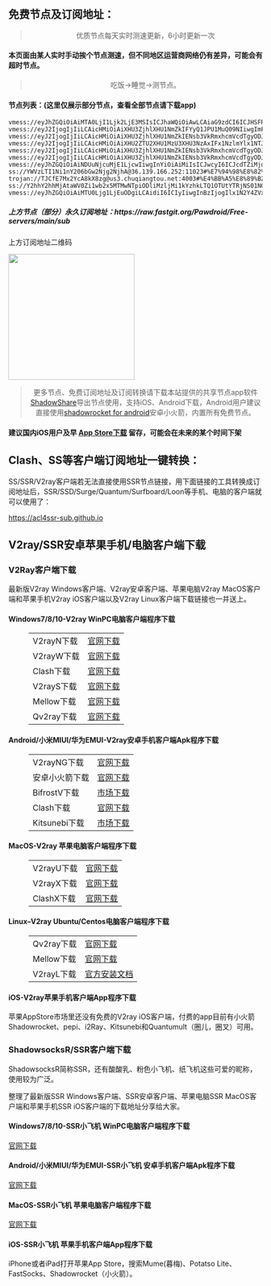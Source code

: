 
<h2>免费节点及订阅地址：</h2>
<blockquote>
<p style="text-align: center;">优质节点每天实时测速更新，6小时更新一次</p>
</blockquote>
<h4>本页面由某人实时手动挨个节点测速，但不同地区运营商网络仍有差异，可能会有超时节点。</h4>
<blockquote>
<p style="text-align: center;">吃饭->睡觉->测节点。</p>
</blockquote>
<h4>节点列表：(这里仅展示部分节点，查看全部节点请下载app)</h4>

```vmess://eyJ2IjogIjIiLCAicHMiOiAiXHU3ZjhlXHU1NmZkIENsb3VkRmxhcmVcdTgyODJcdTcwYjkiLCAiYWRkIjogIjEwNC4yNS45Ni4xNzEiLCAicG9ydCI6ICI0NDMiLCAiaWQiOiAiM2RlNGVjMjctNzRiNC00M2UzLWJmMjMtMThlNzI2YWM4MGJjIiwgImFpZCI6ICIwIiwgInNjeSI6ICJhdXRvIiwgIm5ldCI6ICJ3cyIsICJ0eXBlIjogIm5vbmUiLCAiaG9zdCI6ICJHSFR5b3FyQlptLmphbmJhcm9vbi5jb20iLCAicGF0aCI6ICIvUDZrcG41VUtHNDBNTkxLMiIsICJ0bHMiOiAidGxzIiwgInNuaSI6ICIiLCAiYWxwbiI6ICIifQ==
vmess://eyJhZGQiOiAiMTA0LjI1Ljk2LjE3MSIsICJhaWQiOiAwLCAiaG9zdCI6ICJHSFR5b3FyQlptLmphbmJhcm9vbi5jb20iLCAiaWQiOiAiM2RlNGVjMjctNzRiNC00M2UzLWJmMjMtMThlNzI2YWM4MGJjIiwgIm5ldCI6ICJ3cyIsICJwYXRoIjogIi9QNmtwbjVVS0c0ME1OTEsyIiwgInBvcnQiOiA0NDMsICJwcyI6ICJcdTdmOGVcdTU2ZmQgQ2xvdWRGbGFyZVx1ODI4Mlx1NzBiOSIsICJ0bHMiOiAidGxzIiwgInR5cGUiOiAiYXV0byIsICJzZWN1cml0eSI6ICJhdXRvIiwgInNraXAtY2VydC12ZXJpZnkiOiB0cnVlLCAic25pIjogIiJ9
vmess://eyJ2IjogIjIiLCAicHMiOiAiXHU3ZjhlXHU1NmZkIFYyQ1JPU1MuQ09NIiwgImFkZCI6ICJkb3dubG9hZHZpcC5jZmQiLCAicG9ydCI6IDQ0MywgImlkIjogIjkyNjIyNjk1LTgwODctNGY4MS05N2VhLTFiZDljZmVkZGZjZiIsICJhaWQiOiAwLCAic2N5IjogImF1dG8iLCAibmV0IjogIndzIiwgImhvc3QiOiAidXM0LmRqamMuc2JzIiwgInBhdGgiOiAiL2RqamMvdXM0IiwgInRscyI6ICJ0bHMifQ==
vmess://eyJ2IjogIjIiLCAicHMiOiAiXHU3ZjhlXHU1NmZkIENsb3VkRmxhcmVcdTgyODJcdTcwYjkiLCAiYWRkIjogImNmLm5vYXJpZXMuZGUiLCAicG9ydCI6ICI4ODgwIiwgImlkIjogIjY3YzVjZTQ1LTdiNDgtNDczZS1iZjI1LWU0YzgzMGIwZWQyNCIsICJhaWQiOiAiMCIsICJzY3kiOiAiYXV0byIsICJuZXQiOiAid3MiLCAidHlwZSI6ICJub25lIiwgImhvc3QiOiAidm5wdC5paWlvLndpa2kiLCAicGF0aCI6ICIvYXJpZXM/ZWQ9MjA0OCIsICJ0bHMiOiAiIiwgInNuaSI6ICIiLCAiYWxwbiI6ICIifQ==
vmess://eyJ2IjogIjIiLCAicHMiOiAiXHU2ZTU2XHU1MzU3XHU3NzAxIFx1NzlmYlx1NTJhOCIsICJhZGQiOiAiMTIwLjIyNi41MC43NiIsICJwb3J0IjogNDUwNzAsICJpZCI6ICI0MTgwNDhhZi1hMjkzLTRiOTktOWIwYy05OGNhMzU4MGRkMjQiLCAiYWlkIjogNjQsICJzY3kiOiAiYXV0byIsICJuZXQiOiAidGNwIiwgInRscyI6ICIifQ==
vmess://eyJ2IjogIjIiLCAicHMiOiAiXHU3ZjhlXHU1NmZkIENsb3VkRmxhcmVcdTgyODJcdTcwYjkiLCAiYWRkIjogImNmLm5vYXJpZXMuZGUiLCAicG9ydCI6ICI4MDgwIiwgImlkIjogIjY3YzVjZTQ1LTdiNDgtNDczZS1iZjI1LWU0YzgzMGIwZWQyNCIsICJhaWQiOiAiMCIsICJzY3kiOiAiYXV0byIsICJuZXQiOiAid3MiLCAidHlwZSI6ICJub25lIiwgImhvc3QiOiAiYnV5dm0uaWlpby53aWtpIiwgInBhdGgiOiAiL2FyaWVzP2VkPTIwNDgiLCAidGxzIjogIiIsICJzbmkiOiAiIiwgImFscG4iOiAiIn0=
vmess://eyJ2IjogIjIiLCAicHMiOiAiXHU3ZjhlXHU1NmZkIENsb3VkRmxhcmVcdTgyODJcdTcwYjkiLCAiYWRkIjogIjE5MC45My4yNDQuMTU1IiwgInBvcnQiOiAiODg4MCIsICJpZCI6ICI4YWIwMDI2Mi02YTY5LTRmMzItOTMzZS1mNThhMDIwMjc5ZjgiLCAiYWlkIjogIjAiLCAic2N5IjogImF1dG8iLCAibmV0IjogIndzIiwgInR5cGUiOiAibm9uZSIsICJob3N0IjogIngxLnZ0Y3NzLnRvcCIsICJwYXRoIjogIi9xd2VyIiwgInRscyI6ICIiLCAic25pIjogIiIsICJhbHBuIjogIiJ9
vmess://eyJhZGQiOiAiNDUuNjcuMjE1LjcwIiwgInYiOiAiMiIsICJwcyI6ICJcdTZiMjdcdTc2ZGYgVjJDUk9TUy5DT00iLCAicG9ydCI6IDQ0MywgImlkIjogIjNkZTRlYzI3LTc0YjQtNDNlMy1iZjIzLTE4ZTcyNmFjODBiYyIsICJhaWQiOiAiMCIsICJuZXQiOiAid3MiLCAidHlwZSI6ICIiLCAiaG9zdCI6ICJVU3p1Uk1RbkJ6LmphbmJhcm9vbi5jb20iLCAicGF0aCI6ICIvUDZrcG41VUtHNDBNTkxLMiIsICJ0bHMiOiAidGxzIn0=
ss://YWVzLTI1Ni1nY206bGw2Njg2NjhA@36.139.166.252:11023#%E7%94%98%E8%82%83%E7%9C%81%E5%85%B0%E5%B7%9E%E5%B8%82+%E7%A7%BB%E5%8A%A8
trojan://TJCfE7Mx2YcA8kX8zg@us3.chuqiangtou.net:4003#%E4%BB%A5%E8%89%B2%E5%88%97+V2CROSS.COM
ss://Y2hhY2hhMjAtaWV0Zi1wb2x5MTMwNTpiODliMzljMi1kYzhkLTQ1OTUtYTRjNS01NGI0ZmJhYjNmYzI=@free.themars.top:32102#%E8%BE%BD%E5%AE%81%E7%9C%81%E9%9E%8D%E5%B1%B1%E5%B8%82+%E7%94%B5%E4%BF%A1
vmess://eyJhZGQiOiAiMTU0Ljg1LjEuODgiLCAidiI6ICIyIiwgInBzIjogIlx1N2Y4ZVx1NTZmZCBDbG91ZGlubm92YXRpb25cdTY1NzBcdTYzNmVcdTRlMmRcdTVmYzMiLCAicG9ydCI6IDMwODIzLCAiaWQiOiAiZjUyNTBjNGUtZjg1NS00ZWZmLWI3M2MtYTAyMjI2ZDQyZmU3IiwgImFpZCI6ICI2NCIsICJuZXQiOiAidGNwIiwgInR5cGUiOiAiIiwgImhvc3QiOiAiIiwgInBhdGgiOiAiLyIsICJ0bHMiOiAiIn0=
```
<h5>上方节点（部分）永久订阅地址：https://raw.fastgit.org/Pawdroid/Free-servers/main/sub</h5>
<p>上方订阅地址二维码</p>
<img src='https://raw.fastgit.org/Pawdroid/Free-servers/main/sub.png' width=250 height=250>
<blockquote style='text-align: center;'>更多节点、免费订阅地址及订阅转换请下载本站提供的共享节点app软件<a href='https://shadowsharing.com'>ShadowShare</a>导出节点使用，支持iOS、Android下载，Android用户建议直接使用<a href='https://github.com/Pawdroid/shadowrocket_for_android'>shadowrocket for android</a>安卓小火箭，内置所有免费节点。</blockquote>
<h4>建议国内iOS用户及早 <a href='https://apps.apple.com/cn/app/shadowshare/id1612647259'>App Store下载</a> 留存，可能会在未来的某个时间下架</h4>

<div class="nv-content-wrap entry-content">
<h2>Clash、SS等客户端订阅地址一键转换：</h2>
<p>SS/SSR/V2ray客户端若无法直接使用SSR节点链接，用下面链接的工具转换成订阅地址后，SSR/SSD/Surge/Quantum/Surfboard/Loon等手机、电脑的客户端就可以使用了：</p>
<p><a href="https://acl4ssr-sub.github.io" target="_blank" rel="noreferrer noopener nofollow">https://acl4ssr-sub.github.io</a></p>
<h2>V2ray/SSR安卓苹果手机/电脑客户端下载</h2>
<h3>V2Ray客户端下载</h3>
<p>最新版V2ray Windows客户端、V2ray安卓客户端、苹果电脑V2ray MacOS客户端和苹果手机V2ray iOS客户端以及V2ray Linux客户端下载链接也一并送上。</p>
<h4>Windows7/8/10-<strong>V2ray WinPC电脑客户端</strong>程序下载</h4>
<figure class="wp-block-table alignwide is-style-stripes"><table><tbody><tr><td>V2rayN下载</td><td><a href="https://github.com/2dust/v2rayN/releases" target="_blank" rel="noreferrer noopener">官网下载</a></td></tr><tr><td>V2rayW下载</td><td><a href="https://github.com/Cenmrev/V2RayW/releases" target="_blank" rel="noreferrer noopener">官网下载</a></td></tr><tr><td>Clash下载</td><td><a href="https://github.com/Fndroid/clash_for_windows_pkg/releases" target="_blank" rel="noreferrer noopener">官网下载</a></td></tr><tr><td>V2rayS下载</td><td><a href="https://github.com/Shinlor/V2RayS/releases" target="_blank" rel="noreferrer noopener">官网下载</a></td></tr><tr><td>Mellow下载</td><td><a href="https://github.com/mellow-io/mellow/releases" target="_blank" rel="noreferrer noopener">官网下载</a></td></tr><tr><td>Qv2ray下载</td><td><a href="https://github.com/Qv2ray/Qv2ray" target="_blank" rel="noreferrer noopener">官网下载</a></td></tr></tbody></table></figure>
<h4><strong>Android/小米MIUI/华为EMUI-V2ray安卓手机客户端</strong>Apk程序下载</h4>
<figure class="wp-block-table alignwide is-style-stripes"><table><tbody><tr><td>V2rayNG下载</td><td><a href="https://github.com/2dust/v2rayNG/releases" target="_blank" rel="noreferrer noopener">官网下载</a></td></tr><tr><td>安卓小火箭下载</td><td><a href="https://github.com/Pawdroid/shadowrocket_for_android/releases" target="_blank" rel="noreferrer noopener">官网下载</a></td></tr><tr><td>BifrostV下载</td><td><a rel="noreferrer noopener" href="https://www.appsapk.com/downloading/latest/com.github.dawndiy.bifrostv-0.6.8.apk" target="_blank">市场下载</a></td></tr><tr><td>Clash下载</td><td><a href="https://github.com/Kr328/ClashForAndroid/releases" target="_blank" rel="noreferrer noopener">官网下载</a></td></tr><tr><td>Kitsunebi下载</td><td><a rel="noreferrer noopener" href="https://apkpure.com/kitsunebi/fun.kitsunebi.kitsunebi4android" target="_blank">市场下载</a></td></tr></tbody></table></figure>
<h4><strong>MacOS-V2ray <strong>苹果电脑</strong>客户端</strong>程序下载</h4>
<figure class="wp-block-table alignwide is-style-stripes"><table><tbody><tr><td>V2rayU下载</td><td><a href="https://github.com/yanue/V2rayU/releases" target="_blank" rel="noreferrer noopener">官网下载</a></td></tr><tr><td>V2rayX下载</td><td><a href="https://github.com/Cenmrev/V2RayX/releases" target="_blank" rel="noreferrer noopener">官网下载</a></td></tr><tr><td>ClashX下载</td><td><a href="https://github.com/yichengchen/clashX/releases" target="_blank" rel="noreferrer noopener">官网下载</a></td></tr></tbody></table></figure>
<h4><strong>Linux</strong>–<strong>V2ray Ubuntu/Centos电脑客户端</strong>程序下载</h4>
<figure class="wp-block-table alignwide is-style-stripes"><table><tbody><tr><td>Qv2ray下载</td><td><a href="https://github.com/Qv2ray/Qv2ray" target="_blank" rel="noreferrer noopener">官网下载</a></td></tr><tr><td>Mellow下载</td><td><a href="https://github.com/mellow-io/mellow/releases" target="_blank" rel="noreferrer noopener">官网下载</a></td></tr><tr><td>V2rayL下载</td><td><a rel="noreferrer noopener" href="https://github.com/jiangxufeng/v2rayL" target="_blank">官方安装文档</a></td></tr></tbody></table></figure>
<h4>iOS-<strong>V2ray苹果<strong>手机客户端</strong>App程序</strong>下载</h4>
<p>苹果AppStore市场里还没有免费的V2ray iOS客户端，付费的app目前有小火箭Shadowrocket、pepi、i2Ray、Kitsunebi和Quantumult（圈儿，圈叉）可用。</p>
<h3>ShadowsocksR/SSR客户端下载</h3>
<p>ShadowsocksR简称SSR，还有酸酸乳、粉色小飞机、纸飞机这些可爱的昵称，使用较为广泛。</p>
<p>整理了最新版SSR Windows客户端、SSR安卓客户端、苹果电脑SSR MacOS客户端和苹果手机SSR iOS客户端的下载地址分享给大家。</p>
<h4><strong>Windows7/8/10-<strong>SSR小飞机 WinPC电脑客户端</strong>程序下载</strong></h4>
<p><a rel="noreferrer noopener" href="https://github.com/shadowsocksrr/shadowsocksr-csharp/releases" target="_blank">官网下载</a></p>
<h4><strong><strong>Android/小米MIUI/华为EMUI-SSR小飞机 安卓手机客户端</strong>Apk程序下载</strong></h4>
<p><a rel="noreferrer noopener" href="https://github.com/shadowsocksrr/shadowsocksr-android/releases" target="_blank">官网下载</a></p>
<h4><strong><strong>MacOS-SSR小飞机 苹果电脑客户端</strong>程序下载</strong></h4>
<p><a href="https://github.com/qinyuhang/ShadowsocksX-NG-R/releases" target="_blank" rel="noreferrer noopener">官网下载</a></p>
<h4><strong>iOS-<strong>SSR小飞机 苹果手机客户端App程序</strong></strong>下载</h4>
<p>iPhone或者iPad打开苹果App Store，搜索Mume(暮梅)、Potatso Lite、FastSocks、Shadowrocket（小火箭）。</p>

